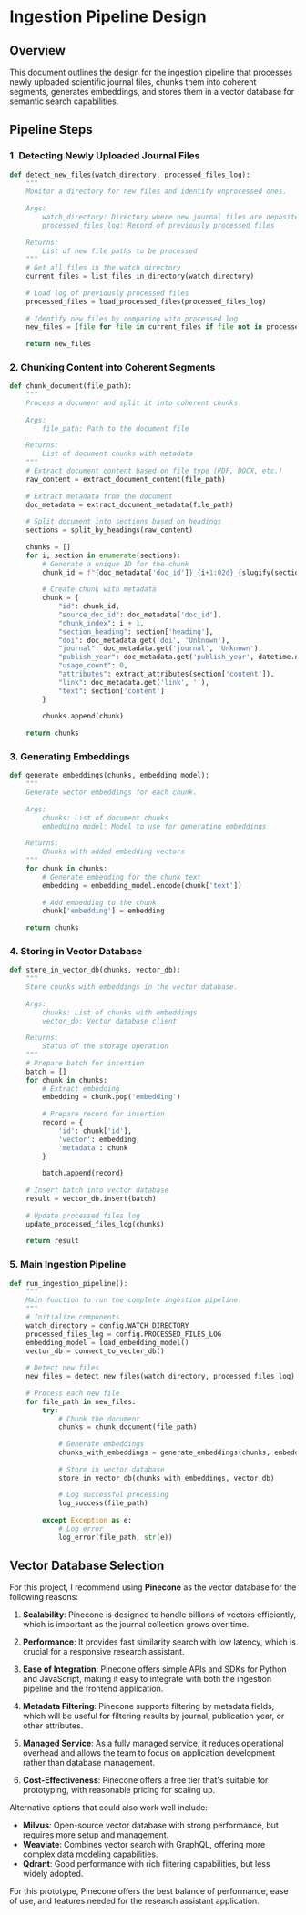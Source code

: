 # Ingestion Pipeline Design

## Overview
This document outlines the design for the ingestion pipeline that processes newly uploaded scientific journal files, chunks them into coherent segments, generates embeddings, and stores them in a vector database for semantic search capabilities.

## Pipeline Steps

### 1. Detecting Newly Uploaded Journal Files

```python
def detect_new_files(watch_directory, processed_files_log):
    """
    Monitor a directory for new files and identify unprocessed ones.
    
    Args:
        watch_directory: Directory where new journal files are deposited
        processed_files_log: Record of previously processed files
        
    Returns:
        List of new file paths to be processed
    """
    # Get all files in the watch directory
    current_files = list_files_in_directory(watch_directory)
    
    # Load log of previously processed files
    processed_files = load_processed_files(processed_files_log)
    
    # Identify new files by comparing with processed log
    new_files = [file for file in current_files if file not in processed_files]
    
    return new_files
```

### 2. Chunking Content into Coherent Segments

```python
def chunk_document(file_path):
    """
    Process a document and split it into coherent chunks.
    
    Args:
        file_path: Path to the document file
        
    Returns:
        List of document chunks with metadata
    """
    # Extract document content based on file type (PDF, DOCX, etc.)
    raw_content = extract_document_content(file_path)
    
    # Extract metadata from the document
    doc_metadata = extract_document_metadata(file_path)
    
    # Split document into sections based on headings
    sections = split_by_headings(raw_content)
    
    chunks = []
    for i, section in enumerate(sections):
        # Generate a unique ID for the chunk
        chunk_id = f"{doc_metadata['doc_id']}_{i+1:02d}_{slugify(section['heading'])}"
        
        # Create chunk with metadata
        chunk = {
            "id": chunk_id,
            "source_doc_id": doc_metadata['doc_id'],
            "chunk_index": i + 1,
            "section_heading": section['heading'],
            "doi": doc_metadata.get('doi', 'Unknown'),
            "journal": doc_metadata.get('journal', 'Unknown'),
            "publish_year": doc_metadata.get('publish_year', datetime.now().year),
            "usage_count": 0,
            "attributes": extract_attributes(section['content']),
            "link": doc_metadata.get('link', ''),
            "text": section['content']
        }
        
        chunks.append(chunk)
    
    return chunks
```

### 3. Generating Embeddings

```python
def generate_embeddings(chunks, embedding_model):
    """
    Generate vector embeddings for each chunk.
    
    Args:
        chunks: List of document chunks
        embedding_model: Model to use for generating embeddings
        
    Returns:
        Chunks with added embedding vectors
    """
    for chunk in chunks:
        # Generate embedding for the chunk text
        embedding = embedding_model.encode(chunk['text'])
        
        # Add embedding to the chunk
        chunk['embedding'] = embedding
    
    return chunks
```

### 4. Storing in Vector Database

```python
def store_in_vector_db(chunks, vector_db):
    """
    Store chunks with embeddings in the vector database.
    
    Args:
        chunks: List of chunks with embeddings
        vector_db: Vector database client
        
    Returns:
        Status of the storage operation
    """
    # Prepare batch for insertion
    batch = []
    for chunk in chunks:
        # Extract embedding
        embedding = chunk.pop('embedding')
        
        # Prepare record for insertion
        record = {
            'id': chunk['id'],
            'vector': embedding,
            'metadata': chunk
        }
        
        batch.append(record)
    
    # Insert batch into vector database
    result = vector_db.insert(batch)
    
    # Update processed files log
    update_processed_files_log(chunks)
    
    return result
```

### 5. Main Ingestion Pipeline

```python
def run_ingestion_pipeline():
    """
    Main function to run the complete ingestion pipeline.
    """
    # Initialize components
    watch_directory = config.WATCH_DIRECTORY
    processed_files_log = config.PROCESSED_FILES_LOG
    embedding_model = load_embedding_model()
    vector_db = connect_to_vector_db()
    
    # Detect new files
    new_files = detect_new_files(watch_directory, processed_files_log)
    
    # Process each new file
    for file_path in new_files:
        try:
            # Chunk the document
            chunks = chunk_document(file_path)
            
            # Generate embeddings
            chunks_with_embeddings = generate_embeddings(chunks, embedding_model)
            
            # Store in vector database
            store_in_vector_db(chunks_with_embeddings, vector_db)
            
            # Log successful processing
            log_success(file_path)
            
        except Exception as e:
            # Log error
            log_error(file_path, str(e))
```

## Vector Database Selection

For this project, I recommend using **Pinecone** as the vector database for the following reasons:

1. **Scalability**: Pinecone is designed to handle billions of vectors efficiently, which is important as the journal collection grows over time.

2. **Performance**: It provides fast similarity search with low latency, which is crucial for a responsive research assistant.

3. **Ease of Integration**: Pinecone offers simple APIs and SDKs for Python and JavaScript, making it easy to integrate with both the ingestion pipeline and the frontend application.

4. **Metadata Filtering**: Pinecone supports filtering by metadata fields, which will be useful for filtering results by journal, publication year, or other attributes.

5. **Managed Service**: As a fully managed service, it reduces operational overhead and allows the team to focus on application development rather than database management.

6. **Cost-Effectiveness**: Pinecone offers a free tier that's suitable for prototyping, with reasonable pricing for scaling up.

Alternative options that could also work well include:

- **Milvus**: Open-source vector database with strong performance, but requires more setup and management.
- **Weaviate**: Combines vector search with GraphQL, offering more complex data modeling capabilities.
- **Qdrant**: Good performance with rich filtering capabilities, but less widely adopted.

For this prototype, Pinecone offers the best balance of performance, ease of use, and features needed for the research assistant application.
